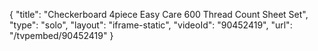 {
    "title": "Checkerboard 4piece Easy Care 600 Thread Count Sheet Set",
    "type": "solo",
    "layout": "iframe-static",
    "videoId": "90452419",
    "url": "\/tvpembed\/90452419"
}